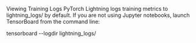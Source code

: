 Viewing Training Logs
PyTorch Lightning logs training metrics to lightning_logs/ by default.
If you are not using Jupyter notebooks, launch TensorBoard from the command line:

tensorboard --logdir lightning_logs/

